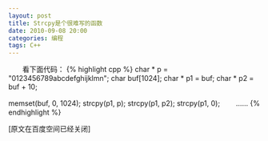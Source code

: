 ```yaml
---
layout: post
title: Strcpy是个很难写的函数
date: 2010-09-08 20:00
categories: 编程
tags: C++ 
---
```


　　看下面代码：
{% highlight cpp %}
 char * p = "0123456789abcdefghijklmn";
 char buf[1024];
 char * p1 = buf;
 char * p2 = buf + 10;

 memset(buf, 0, 1024);
 strcpy(p1, p);
 strcpy(p1, p2);
 strcpy(p1, 0);
　　……
{% endhighlight %}

[原文在百度空间已经关闭]

